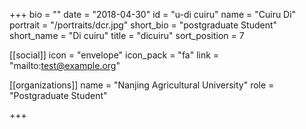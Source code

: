 +++
bio = ""
date = "2018-04-30"
id = "u-di cuiru"
name = "Cuiru Di"
portrait = "/portraits/dcr.jpg"
short_bio = "postgraduate Student"
short_name = "Di cuiru"
title = "dicuiru"
sort_position = 7

[[social]]
    icon = "envelope"
    icon_pack = "fa"
    link = "mailto:test@example.org"

[[organizations]]
    name = "Nanjing Agricultural University"
    role = "Postgraduate Student"

+++
